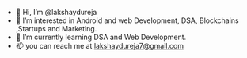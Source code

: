 - 👋 Hi, I’m @lakshaydureja
- 👀 I’m interested in Android and web Development, DSA, Blockchains ,Startups and Marketing.
- 🌱 I’m currently learning DSA and Web Development.
- 📫 you can reach me at lakshaydureja7@gmail.com
<!---
lakshaydureja/lakshaydureja is a ✨ special ✨ repository because its `README.md` (this file) appears on your GitHub profile.
You can click the Preview link to take a look at your changes.
--->

